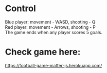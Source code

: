 # Control

Blue player: movement - WASD, shooting - Q\
Red player: movement - Arrows, shooting - P\
The game ends when any player scores 5 goals.

# Check game here:

https://football-game-matter-js.herokuapp.com/
